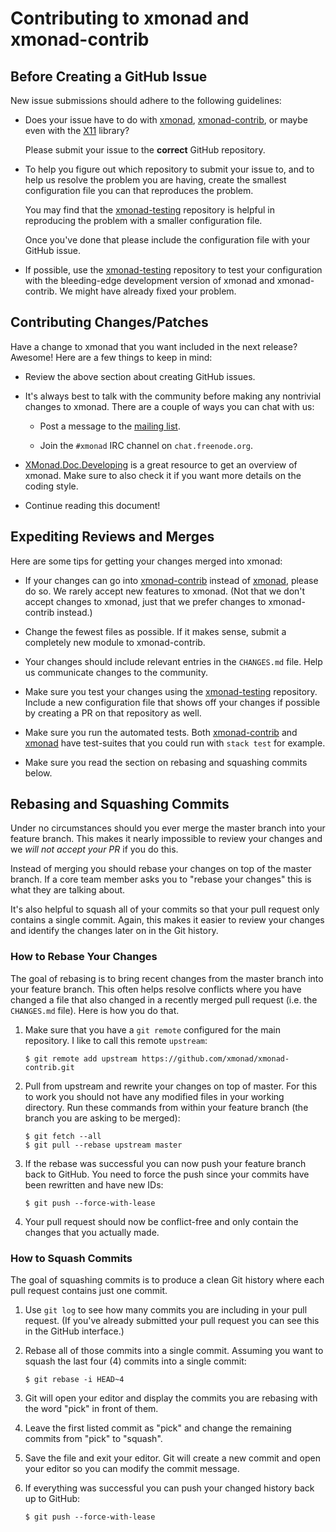 # Contributing to xmonad and xmonad-contrib

## Before Creating a GitHub Issue

New issue submissions should adhere to the following guidelines:

  * Does your issue have to do with [xmonad][], [xmonad-contrib][], or
    maybe even with the [X11][] library?

    Please submit your issue to the **correct** GitHub repository.

  * To help you figure out which repository to submit your issue to,
    and to help us resolve the problem you are having, create the
    smallest configuration file you can that reproduces the problem.

    You may find that the [xmonad-testing][] repository is helpful in
    reproducing the problem with a smaller configuration file.

    Once you've done that please include the configuration file with
    your GitHub issue.

  * If possible, use the [xmonad-testing][] repository to test your
    configuration with the bleeding-edge development version of xmonad
    and xmonad-contrib.  We might have already fixed your problem.

## Contributing Changes/Patches

Have a change to xmonad that you want included in the next release?
Awesome!  Here are a few things to keep in mind:

  * Review the above section about creating GitHub issues.

  * It's always best to talk with the community before making any
    nontrivial changes to xmonad.  There are a couple of ways you can
    chat with us:

    - Post a message to the [mailing list][ml].

    - Join the `#xmonad` IRC channel on `chat.freenode.org`.

  * [XMonad.Doc.Developing][xmonad-doc-developing] is a great
    resource to get an overview of xmonad.  Make sure to also check
    it if you want more details on the coding style.

  * Continue reading this document!

## Expediting Reviews and Merges

Here are some tips for getting your changes merged into xmonad:

  * If your changes can go into [xmonad-contrib][] instead
    of [xmonad][], please do so.  We rarely accept new features to
    xmonad.  (Not that we don't accept changes to xmonad, just that we
    prefer changes to xmonad-contrib instead.)

  * Change the fewest files as possible.  If it makes sense, submit a
    completely new module to xmonad-contrib.

  * Your changes should include relevant entries in the `CHANGES.md`
    file.  Help us communicate changes to the community.

  * Make sure you test your changes using the [xmonad-testing][]
    repository.  Include a new configuration file that shows off your
    changes if possible by creating a PR on that repository as well.

  * Make sure you run the automated tests.  Both [xmonad-contrib][]
    and [xmonad][] have test-suites that you could run with
    `stack test` for example.

  * Make sure you read the section on rebasing and squashing commits
    below.

## Rebasing and Squashing Commits

Under no circumstances should you ever merge the master branch into
your feature branch.  This makes it nearly impossible to review your
changes and we *will not accept your PR* if you do this.

Instead of merging you should rebase your changes on top of the master
branch.  If a core team member asks you to "rebase your changes" this
is what they are talking about.

It's also helpful to squash all of your commits so that your pull
request only contains a single commit.  Again, this makes it easier to
review your changes and identify the changes later on in the Git
history.

### How to Rebase Your Changes

The goal of rebasing is to bring recent changes from the master branch
into your feature branch.  This often helps resolve conflicts where
you have changed a file that also changed in a recently merged pull
request (i.e. the `CHANGES.md` file).  Here is how you do that.

  1. Make sure that you have a `git remote` configured for the main
     repository.  I like to call this remote `upstream`:
     ```shell
     $ git remote add upstream https://github.com/xmonad/xmonad-contrib.git
     ```

  2. Pull from upstream and rewrite your changes on top of master.  For
     this to work you should not have any modified files in your
     working directory.  Run these commands from within your feature
     branch (the branch you are asking to be merged):

     ```shell
     $ git fetch --all
     $ git pull --rebase upstream master
     ```

  3. If the rebase was successful you can now push your feature branch
     back to GitHub.  You need to force the push since your commits
     have been rewritten and have new IDs:

     ```shell
     $ git push --force-with-lease
     ```

  4. Your pull request should now be conflict-free and only contain the
     changes that you actually made.

### How to Squash Commits

The goal of squashing commits is to produce a clean Git history where
each pull request contains just one commit.

  1. Use `git log` to see how many commits you are including in your
     pull request.  (If you've already submitted your pull request you
     can see this in the GitHub interface.)

  2. Rebase all of those commits into a single commit.  Assuming you
     want to squash the last four (4) commits into a single commit:
     ```shell
     $ git rebase -i HEAD~4
     ```

  3. Git will open your editor and display the commits you are
     rebasing with the word "pick" in front of them.

  4. Leave the first listed commit as "pick" and change the remaining
     commits from "pick" to "squash".

  5. Save the file and exit your editor.  Git will create a new commit
     and open your editor so you can modify the commit message.

  6. If everything was successful you can push your changed history
     back up to GitHub:
     ```shell
     $ git push --force-with-lease
     ```

[xmonad]: https://github.com/xmonad/xmonad
[xmonad-contrib]: https://github.com/xmonad/xmonad-contrib
[xmonad-testing]: https://github.com/xmonad/xmonad-testing
[x11]: https://github.com/xmonad/X11
[ml]: https://mail.haskell.org/cgi-bin/mailman/listinfo/xmonad
[xmonad-doc-developing]: http://hackage.haskell.org/package/xmonad-contrib-0.16/docs/XMonad-Doc-Developing.html
